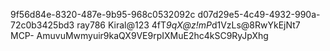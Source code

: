 9f56d84e-8320-487e-9b95-968c0532092c
d07d29e5-4c49-4932-990a-72c0b3425bd3
ray786
Kiral@123
4fT*9qX@z!mP*d1VzLs@8RwYkEjNt7
MCP- AmuvuMwmyuir9kaQX9VE9rpIXMuE2hc4kSC9RyJpXhg

